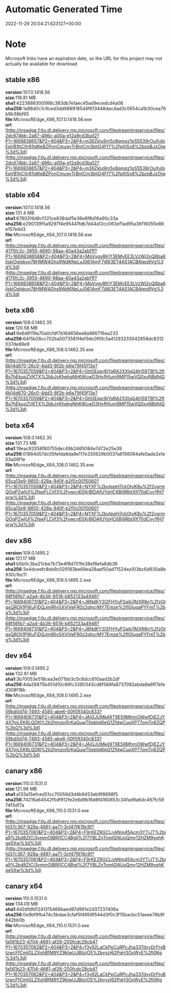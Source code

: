 # Automatic Generated Time
2022-11-29 20:04:21.623127+00:00

# Note
Microsoft links have an expiration date, so the URL for this project may not actually be available for download

## stable x86
**version**:107.0.1418.56  
**size**:118.81 MB  
**sha1**:4223888300566c383db7e1aec45ad9ecedcd4a08  
**sha256**:1a88d0c1c9ced3dd9889185d4f613448dac4ad3c0654ca1b30cea76b9b38bf65  
**file**:MicrosoftEdge_X86_107.0.1418.56.exe  
**url**:[http://msedge.f.tlu.dl.delivery.mp.microsoft.com/filestreamingservice/files/2dc674bb-2a87-486c-a00a-e12a9cd3ba12?P1=1669838657&P2=404&P3=2&P4=m36Zklu9m5x8qmqz1pS5539rOuXvbjEpVB1hC0r81ldKeBZPonCmugvTrBntCm3bhD4Ff7%2fpXlSx8%2bzpBJzOjw%3d%3d](http://msedge.f.tlu.dl.delivery.mp.microsoft.com/filestreamingservice/files/2dc674bb-2a87-486c-a00a-e12a9cd3ba12?P1=1669838657&P2=404&P3=2&P4=m36Zklu9m5x8qmqz1pS5539rOuXvbjEpVB1hC0r81ldKeBZPonCmugvTrBntCm3bhD4Ff7%2fpXlSx8%2bzpBJzOjw%3d%3d)  

## stable x64
**version**:107.0.1418.56  
**size**:131.4 MB  
**sha1**:67802f4d9cf321ce838daf5e36e8f8d16a90c33a  
**sha256**:e290139f5a9297f4e95441fdb7d44a12cc063ef1ad95a36f16055e86e157e4d3  
**file**:MicrosoftEdge_X64_107.0.1418.56.exe  
**url**:[http://msedge.f.tlu.dl.delivery.mp.microsoft.com/filestreamingservice/files/4175fc2c-3955-4690-98aa-40a43a2abf1f?P1=1669838658&P2=404&P3=2&P4=MpVygv8KjY3EMvEE3LVzWj2oQ6ba6jlskjOqlskvn78HMW4Ghs9WdKNeLyJ061AmF7j663ET4AS1ACBAteq9Vg%3d%3d](http://msedge.f.tlu.dl.delivery.mp.microsoft.com/filestreamingservice/files/4175fc2c-3955-4690-98aa-40a43a2abf1f?P1=1669838658&P2=404&P3=2&P4=MpVygv8KjY3EMvEE3LVzWj2oQ6ba6jlskjOqlskvn78HMW4Ghs9WdKNeLyJ061AmF7j663ET4AS1ACBAteq9Vg%3d%3d)  

## beta x86
**version**:108.0.1462.35  
**size**:120.58 MB  
**sha1**:9e6d9119a70a0cfdf7b164656ee8a886716ea233  
**sha256**:64f5b26cc702ba5073581f4ef9dc0f0fc5a41293233042858dc8312037de89e9  
**file**:MicrosoftEdge_X86_108.0.1462.35.exe  
**url**:[http://msedge.f.tlu.dl.delivery.mp.microsoft.com/filestreamingservice/files/6b14d670-26c0-4dd3-8f2b-b6e79f45f13e?P1=1670357059&P2=404&P3=2&P4=GttGEqpr8jYaRA2XXlqQ4lrl59TBI%2ftBs7hEkupZVKTX%2bbJvKhebgNhKtKcwD3HvfHIum9MP15wVQ0xvNBdhlQ%3d%3d](http://msedge.f.tlu.dl.delivery.mp.microsoft.com/filestreamingservice/files/6b14d670-26c0-4dd3-8f2b-b6e79f45f13e?P1=1670357059&P2=404&P3=2&P4=GttGEqpr8jYaRA2XXlqQ4lrl59TBI%2ftBs7hEkupZVKTX%2bbJvKhebgNhKtKcwD3HvfHIum9MP15wVQ0xvNBdhlQ%3d%3d)  

## beta x64
**version**:108.0.1462.35  
**size**:131.73 MB  
**sha1**:19eac93358f80755dec49b2465084e7d72e25e39  
**sha256**:01884d57dc05fefda8da9e117e330629b0037a6156064afe0ade2e1e03a06f1e  
**file**:MicrosoftEdge_X64_108.0.1462.35.exe  
**url**:[http://msedge.f.tlu.dl.delivery.mp.microsoft.com/filestreamingservice/files/65ca13e9-9855-428a-940f-b2f0c0015060?P1=1670357059&P2=404&P3=2&P4=NYXF%2bytpqH7ckOtyK8u%2f2ygrmQOqPZwIUl%2fpeFLCjif3%2fywcnE0XrBIDAfUYsHC6Bj9RbtXIf70dCvv1fH7prw%3d%3d](http://msedge.f.tlu.dl.delivery.mp.microsoft.com/filestreamingservice/files/65ca13e9-9855-428a-940f-b2f0c0015060?P1=1670357059&P2=404&P3=2&P4=NYXF%2bytpqH7ckOtyK8u%2f2ygrmQOqPZwIUl%2fpeFLCjif3%2fywcnE0XrBIDAfUYsHC6Bj9RbtXIf70dCvv1fH7prw%3d%3d)  

## dev x86
**version**:109.0.1495.2  
**size**:121.17 MB  
**sha1**:b5b0c3ba21cbe7b73e4f8d701fe38ef8efa8db36  
**sha256**:3e4dceefc8eb9c029183be69ea28aaf50ad71524ea103bc6d930a8b930c1bc11  
**file**:MicrosoftEdge_X86_109.0.1495.2.exe  
**url**:[http://msedge.f.tlu.dl.delivery.mp.microsoft.com/filestreamingservice/files/68f56fb7-a2a4-4b36-8518-b852133a4946?P1=1669406731&P2=404&P3=2&P4=J8NdKY2I2FHYuP2ajb7AtXR8n%2fzGtgsQROlj1PWuFjDQJmIRIv5XViVeFR0z2qhcrMY7Emze%2fIGIugaPYFmT%2bg%3d%3d](http://msedge.f.tlu.dl.delivery.mp.microsoft.com/filestreamingservice/files/68f56fb7-a2a4-4b36-8518-b852133a4946?P1=1669406731&P2=404&P3=2&P4=J8NdKY2I2FHYuP2ajb7AtXR8n%2fzGtgsQROlj1PWuFjDQJmIRIv5XViVeFR0z2qhcrMY7Emze%2fIGIugaPYFmT%2bg%3d%3d)  

## dev x64
**version**:109.0.1495.2  
**size**:132.61 MB  
**sha1**:3b70053e518cea3e071bb3c5c8dcc610aad2b2df  
**sha256**:4da28875b451d10c86fc3390343cd8f568fa8737082abda9a6ff7efed308f18b  
**file**:MicrosoftEdge_X64_109.0.1495.2.exe  
**url**:[http://msedge.f.tlu.dl.delivery.mp.microsoft.com/filestreamingservice/files/59bd0d74-7493-4585-abe6-00f09340c833?P1=1669406731&P2=404&P3=2&P4=JAiGJUMk49T9E59MhmOWwfDjEZJY4X7mLEK6LQDN%2b2hmzoi5rKaQuwT0ebIq6leQ1ZfdwCuoXP77omTn6ZQP%2bQ%3d%3d](http://msedge.f.tlu.dl.delivery.mp.microsoft.com/filestreamingservice/files/59bd0d74-7493-4585-abe6-00f09340c833?P1=1669406731&P2=404&P3=2&P4=JAiGJUMk49T9E59MhmOWwfDjEZJY4X7mLEK6LQDN%2b2hmzoi5rKaQuwT0ebIq6leQ1ZfdwCuoXP77omTn6ZQP%2bQ%3d%3d)  

## canary x86
**version**:110.0.1531.0  
**size**:121.96 MB  
**sha1**:a133a15efced51cc70056d3d4b9453eb9f8698f5  
**sha256**:74216a64542f5df912fe2e6d9b16d8f4160853c34fad9a6dc467fc5974f3df7a  
**file**:MicrosoftEdge_X86_110.0.1531.0.exe  
**url**:[http://msedge.f.tlu.dl.delivery.mp.microsoft.com/filestreamingservice/files/fd37c367-928a-4861-aa71-3cf47f619c9f?P1=1670357061&P2=404&P3=2&P4=F9rKEZRGCLnANm45Acm3YTiJT%2bja9%2bd8ZtCj3vmmOlBRl1CC4Bgil%2f7YBLZnTnmlQWJoQmy12HZM9vqhKge5Xw%3d%3d](http://msedge.f.tlu.dl.delivery.mp.microsoft.com/filestreamingservice/files/fd37c367-928a-4861-aa71-3cf47f619c9f?P1=1670357061&P2=404&P3=2&P4=F9rKEZRGCLnANm45Acm3YTiJT%2bja9%2bd8ZtCj3vmmOlBRl1CC4Bgil%2f7YBLZnTnmlQWJoQmy12HZM9vqhKge5Xw%3d%3d)  

## canary x64
**version**:110.0.1531.0  
**size**:134.09 MB  
**sha1**:4d2dfdfd1241315466baed97d991e2d37237406a  
**sha256**:0e9bf9fb474c5bdae3cfaf5f4958f544d3f0c3f15bacbc51aeee76b9f642bb0b  
**file**:MicrosoftEdge_X64_110.0.1531.0.exe  
**url**:[http://msedge.f.tlu.dl.delivery.mp.microsoft.com/filestreamingservice/files/fa561b23-4704-4661-af26-200fcdc28cb4?P1=1670357062&P2=404&P3=2&P4=f3y92LaCkPpCuRPcJha337dvyDrFtyBtzwcFfCmtGLZXshBfM9YZ9kIwUJBlizjO5%2byvzj62PqH3OxWyE%2fj0Kg%3d%3d](http://msedge.f.tlu.dl.delivery.mp.microsoft.com/filestreamingservice/files/fa561b23-4704-4661-af26-200fcdc28cb4?P1=1670357062&P2=404&P3=2&P4=f3y92LaCkPpCuRPcJha337dvyDrFtyBtzwcFfCmtGLZXshBfM9YZ9kIwUJBlizjO5%2byvzj62PqH3OxWyE%2fj0Kg%3d%3d)  

